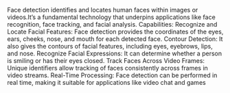 Face detection identifies and locates human faces within images or videos.It’s a fundamental technology that underpins applications like face recognition, face tracking, and facial analysis.
Capabilities:
Recognize and Locate Facial Features: Face detection provides the coordinates of the eyes, ears, cheeks, nose, and mouth for each detected face.
Contour Detection: It also gives the contours of facial features, including eyes, eyebrows, lips, and nose.
Recognize Facial Expressions: It can determine whether a person is smiling or has their eyes closed.
Track Faces Across Video Frames: Unique identifiers allow tracking of faces consistently across frames in video streams.
Real-Time Processing: Face detection can be performed in real time, making it suitable for applications like video chat and games

 
